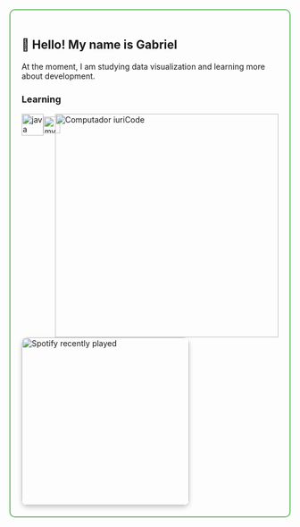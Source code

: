 

<div style="border: 2px solid rgba(76, 175, 80, 0.8); border-radius: 10px; padding: 20px; max-width: 600px; margin: auto;">
  <h2>👋 Hello! My name is Gabriel</h2>
  <p>At the moment, I am studying data visualization and learning more about development.</p>

  <h3>Learning</h3>
  <img src="https://raw.githubusercontent.com/MicaelliMedeiros/micaellimedeiros/master/image/computer-illustration.png" min-width="400px" max-width="400px" width="400px" align="right" alt="Computador iuriCode">

  <div style="display: flex; align-items: center;">
    <img src="https://cdn.jsdelivr.net/gh/devicons/devicon/icons/java/java-original.svg" height="39" alt="java logo" />
    <img width="12" />
    <img src="https://cdn.jsdelivr.net/gh/devicons/devicon/icons/mysql/mysql-original.svg" height="30" alt="mysql logo" />
  </div>

  ###

  <a href="https://open.spotify.com/user/31alku2quxjcl5a6ulvf67f2xpse">
    <img src="https://spotify-recently-played-readme.vercel.app/api?user=31alku2quxjcl5a6ulvf67f2xpse&count=5" alt="Spotify recently played" style="width: 300px; border-radius: 10px; box-shadow: 0 4px 8px rgba(0,0,0,0.2); display: block; margin-top: 10px;" />
  </a>
</div>
